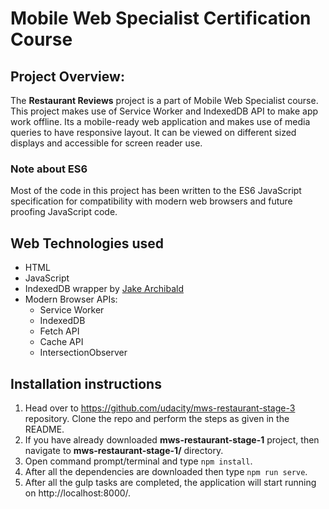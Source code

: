 # Mobile Web Specialist Certification Course

## Project Overview:

The **Restaurant Reviews** project is a part of Mobile Web Specialist course. This project makes use of Service Worker and IndexedDB API to make app work offline. Its a mobile-ready web application and makes use of media queries to have responsive layout. It can be viewed on different sized displays and accessible for screen reader use.

### Note about ES6

Most of the code in this project has been written to the ES6 JavaScript specification for compatibility with modern web browsers and future proofing JavaScript code.

## Web Technologies used

* HTML
* JavaScript
* IndexedDB wrapper by [Jake Archibald](https://github.com/jakearchibald/idb)
* Modern Browser APIs:
  * Service Worker
  * IndexedDB
  * Fetch API
  * Cache API
  * IntersectionObserver

## Installation instructions
1. Head over to https://github.com/udacity/mws-restaurant-stage-3 repository. Clone the repo and perform the steps as given in the README.
2. If you have already downloaded **mws-restaurant-stage-1** project, then navigate to **mws-restaurant-stage-1/** directory.
3. Open command prompt/terminal and type `npm install`.
4. After all the dependencies are downloaded then type `npm run serve`.
5. After all the gulp tasks are completed, the application will start running on http://localhost:8000/.
